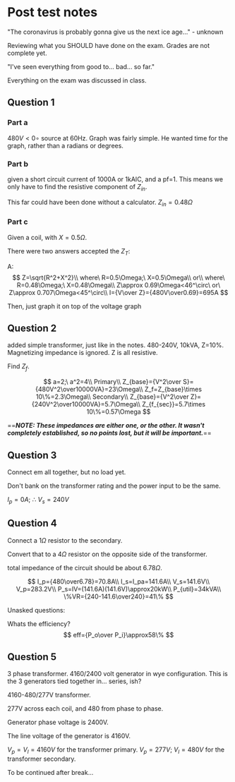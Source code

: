 # Post test notes

"The coronavirus is probably gonna give us the next ice age..." - unknown

Reviewing what you SHOULD have done on the exam. Grades are not complete yet.

"I've seen everything from good to... bad... so far."

Everything on the exam was discussed in class.



## Question 1

### Part a

$480V<0\circ$ source at 60Hz. Graph was fairly simple. He wanted time for the graph, rather than a radians or degrees.

### Part b

given a short circuit current of 1000A or 1kAIC, and a pf=1. This means we only have to find the resistive component of $Z_{in}$.

This far could have been done without a calculator. $Z_{in}=0.48\Omega$

### Part c

Given a coil, with $X=0.5\Omega$.

There were two answers accepted the $Z_T$:

A:
$$
Z=\sqrt{R^2+X^2}\\
where\ R=0.5\Omega;\ X=0.5\Omega\\
or\\
where\ R=0.48\Omega;\ X=0.48\Omega\\
Z\approx 0.69\Omega<46^\circ\ or\ Z\approx 0.707\Omega<45^\circ\\
I={V\over Z}={480V\over0.69}=695A
$$

Then, just graph it on top of the voltage graph

## Question 2

added simple transformer, just like in the notes. 480-240V, 10kVA, Z=10%. Magnetizing impedance is ignored. Z is all resistive.

Find $Z_f$.

$$
a=2;\ a^2=4\\
Primary\\
Z_{base}={V^2\over S}={480V^2\over10000VA}=23\Omega\\
Z_f=Z_{base}\times 10\%=2.3\Omega\\
Secondary\\
Z_{base}={V^2\over Z}={240V^2\over10000VA}=5.7\Omega\\
Z_{f_{sec}}=5.7\times 10\%=0.57\Omega
$$

==***NOTE: These impedances are either one, or the other. It wasn't completely established, so no points lost, but it will be important.***==

## Question 3

Connect em all together, but no load yet.

Don't bank on the transformer rating and the power input to be the same.

$I_p=0A;\ \therefore\ V_s=240V$

## Question 4

Connect a $1\Omega$ resistor to the secondary.

Convert that to a $4\Omega$ resistor on the opposite side of the transformer.

total impedance of the circuit should be about $6.78\Omega$.

$$
I_p={480\over6.78}=70.8A\\
I_s=I_pa=141.6A\\
V_s=141.6V\\
V_p=283.2V\\
P_s=IV=(141.6A)(141.6V)\approx20kW\\
P_{util}=34kVA\\
\%VR={240-141.6\over240}=41\%
$$

Unasked questions:

Whats the efficiency?
$$
eff={P_o\over P_i}\approx58\%
$$

## Question 5

3 phase transformer. 4160/2400 volt generator in wye configuration. This is the 3 generators tied together in... series, ish?

4160-480/277V transformer.

277V across each coil, and 480 from phase to phase.

Generator phase voltage is 2400V.

The line voltage of the generator is 4160V.

$V_p=V_l=4160V$ for the transformer primary. $V_p=277V;\ V_l=480V$ for the transformer secondary.

To be continued after break...
